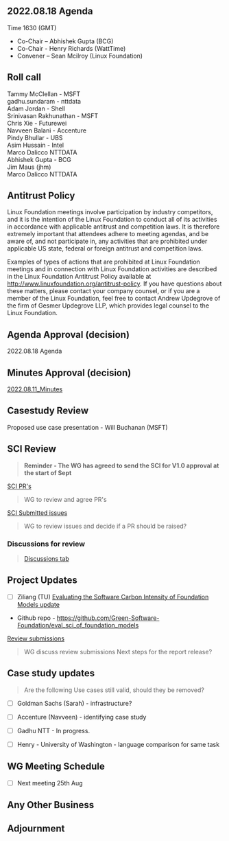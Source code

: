 ## 2022.08.18 Agenda

Time 1630 (GMT)

- Co-Chair – Abhishek Gupta (BCG)
- Co-Chair - Henry Richards (WattTime)
- Convener – Sean Mcilroy (Linux Foundation)

## Roll call

Tammy McClellan - MSFT <br>
gadhu.sundaram - nttdata<br>
Adam Jordan - Shell<br>
Srinivasan Rakhunathan - MSFT<br>
Chris Xie - Futurewei<br>
Navveen Balani - Accenture<br>
Pindy Bhullar - UBS<br>
Asim Hussain - Intel<br>
Marco Dalicco NTTDATA<br>
Abhishek Gupta - BCG<br>
Jim Maus (jhm)<br>
Marco Dalicco NTTDATA<br>

## Antitrust Policy
Linux Foundation meetings involve participation by industry competitors, and it is the intention of the Linux Foundation to conduct 
all of its activities in accordance with applicable antitrust and competition laws. 
It is therefore extremely important that attendees adhere to meeting agendas, and be aware of, and not participate in, any activities 
that are prohibited under applicable US state, federal or foreign antitrust and competition laws.

Examples of types of actions that are prohibited at Linux Foundation meetings and in connection with Linux Foundation activities are 
described in the Linux Foundation Antitrust Policy available at http://www.linuxfoundation.org/antitrust-policy. 
If you have questions about these matters, please contact your company counsel, or if you are a member of the Linux Foundation, 
feel free to contact Andrew Updegrove of the firm of Gesmer Updegrove LLP, which provides legal counsel to the Linux Foundation.
  
## Agenda Approval (decision) 

2022.08.18 Agenda

## Minutes Approval (decision) 

[2022.08.11_Minutes](https://github.com/Green-Software-Foundation/standards_wg/blob/main/Agenda_Minutes/2022.08.11.Minutes.md)

## Casestudy Review

Proposed use case presentation - Will Buchanan (MSFT)

## SCI Review

> **Reminder - The WG has agreed to send the SCI for V1.0 approval at the start of Sept**

[SCI PR's](https://github.com/Green-Software-Foundation/software_carbon_intensity/pulls)

> WG to review and agree PR's

[SCI Submitted issues](https://github.com/Green-Software-Foundation/software_carbon_intensity/issues)

> WG to review issues and decide if a PR should be raised?

### Discussions for review

> [Discussions tab](https://github.com/Green-Software-Foundation/software_carbon_intensity/discussions)
 
## Project Updates
    
- [ ] Ziliang (TU) [Evaluating the Software Carbon Intensity of Foundation Models update](https://github.com/Green-Software-Foundation/eval_sci_of_foundation_models)
 - Github repo - https://github.com/Green-Software-Foundation/eval_sci_of_foundation_models

[Review submissions](https://github.com/Green-Software-Foundation/eval_sci_of_foundation_models/issues)

> WG discuss review submissions
> Next steps for the report release?

## Case study updates

> Are the following Use cases still valid, should they be removed?

- [ ] Goldman Sachs (Sarah) - infrastructure?

- [ ] Accenture (Navveen) - identifying case study 

- [ ]  Gadhu NTT - In progress.

- [ ]  Henry - University of Washington - language comparison for same task 

## WG Meeting Schedule

- [ ]  Next meeting 25th Aug

## Any Other Business

## Adjournment
